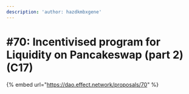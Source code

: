 ```yaml
---
description: 'author: hazdkmbxgene'
---
```


# #70: Incentivised program for Liquidity on Pancakeswap (part 2) (C17)

{% embed url="https://dao.effect.network/proposals/70" %}
